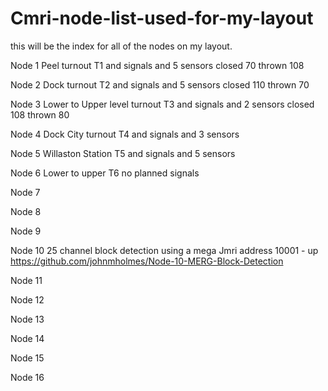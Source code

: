 # Cmri-node-list-used-for-my-layout
this will be the index for all of the nodes on my layout.

Node 1 Peel turnout T1 and signals and 5 sensors closed 70 thrown 108

Node 2 Dock turnout T2 and signals and 5 sensors closed 110 thrown 70

Node 3 Lower to Upper level turnout T3  and signals and 2 sensors closed 108 thrown 80

Node 4 Dock City turnout T4 and signals and 3 sensors

Node 5 Willaston Station T5 and signals and 5 sensors

Node 6 Lower to upper T6 no planned signals

Node 7

Node 8

Node 9

Node 10 25 channel block detection using a mega Jmri address 10001 - up https://github.com/johnmholmes/Node-10-MERG-Block-Detection

Node 11

Node 12

Node 13

Node 14

Node 15

Node 16
